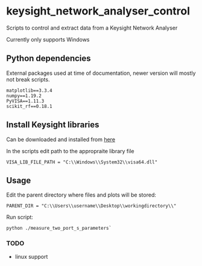 # keysight_network_analyser_control
Scripts to control and extract data from a Keysight Network Analyser

Currently only supports Windows

## Python dependencies

External packages used at time of documentation, newer version will mostly not break scripts.

```
matplotlib==3.3.4
numpy==1.19.2
PyVISA==1.11.3
scikit_rf==0.18.1
```

## Install Keysight libraries 

Can be downloaded and installed from [here](https://www.keysight.com/us/en/lib/software-detail/computer-software/io-libraries-suite-downloads-2175637.html) 

In the scripts edit  path to the appropraite library file

```
VISA_LIB_FILE_PATH = "C:\\Windows\\System32\\visa64.dll"
```

## Usage

Edit the parent directory where files and plots will be stored:
```
PARENT_DIR = "C:\\Users\\username\\Desktop\\workingdirectory\\"
```
Run script:
```
python ./measure_two_port_s_parameters` 
```

### TODO 
- linux support

